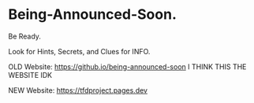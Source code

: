 # Being-Announced-Soon.

Be Ready.

Look for Hints, Secrets, and Clues for INFO.

OLD Website: https://github.io/being-announced-soon I THINK THIS THE WEBSITE IDK

NEW Website: https://tfdproject.pages.dev

